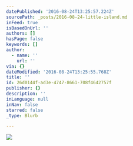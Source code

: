 ```yaml
---
datePublished: '2016-08-24T13:25:57.224Z'
sourcePath: _posts/2016-08-24-little-island.md
inFeed: true
isBasedOnUrl: ''
authors: []
hasPage: false
keywords: []
author:
  - name: ''
    url: ''
via: {}
dateModified: '2016-08-24T13:25:55.768Z'
title: ''
id: 26d0144f-ad3e-4747-8661-708f4642757f
publisher: {}
description: ''
inLanguage: null
inNav: false
starred: false
_type: Blurb

---
```

![](https://the-grid-user-content.s3-us-west-2.amazonaws.com/2874aa07-a66d-4856-8dc3-d59c56d8e262.jpg)